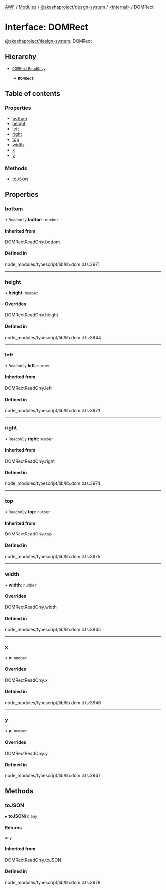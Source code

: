 [AWF](../README.md) / [Modules](../modules.md) / [@akashaproject/design-system](../modules/akashaproject_design_system.md) / [<internal\>](../modules/akashaproject_design_system._internal_.md) / DOMRect

# Interface: DOMRect

[@akashaproject/design-system](../modules/akashaproject_design_system.md).[<internal>](../modules/akashaproject_design_system._internal_.md).DOMRect

## Hierarchy

- [`DOMRectReadOnly`](../modules/akashaproject_design_system._internal_.md#domrectreadonly)

  ↳ **`DOMRect`**

## Table of contents

### Properties

- [bottom](akashaproject_design_system._internal_.DOMRect.md#bottom)
- [height](akashaproject_design_system._internal_.DOMRect.md#height)
- [left](akashaproject_design_system._internal_.DOMRect.md#left)
- [right](akashaproject_design_system._internal_.DOMRect.md#right)
- [top](akashaproject_design_system._internal_.DOMRect.md#top)
- [width](akashaproject_design_system._internal_.DOMRect.md#width)
- [x](akashaproject_design_system._internal_.DOMRect.md#x)
- [y](akashaproject_design_system._internal_.DOMRect.md#y)

### Methods

- [toJSON](akashaproject_design_system._internal_.DOMRect.md#tojson)

## Properties

### bottom

• `Readonly` **bottom**: `number`

#### Inherited from

DOMRectReadOnly.bottom

#### Defined in

node_modules/typescript/lib/lib.dom.d.ts:3971

___

### height

• **height**: `number`

#### Overrides

DOMRectReadOnly.height

#### Defined in

node_modules/typescript/lib/lib.dom.d.ts:3944

___

### left

• `Readonly` **left**: `number`

#### Inherited from

DOMRectReadOnly.left

#### Defined in

node_modules/typescript/lib/lib.dom.d.ts:3973

___

### right

• `Readonly` **right**: `number`

#### Inherited from

DOMRectReadOnly.right

#### Defined in

node_modules/typescript/lib/lib.dom.d.ts:3974

___

### top

• `Readonly` **top**: `number`

#### Inherited from

DOMRectReadOnly.top

#### Defined in

node_modules/typescript/lib/lib.dom.d.ts:3975

___

### width

• **width**: `number`

#### Overrides

DOMRectReadOnly.width

#### Defined in

node_modules/typescript/lib/lib.dom.d.ts:3945

___

### x

• **x**: `number`

#### Overrides

DOMRectReadOnly.x

#### Defined in

node_modules/typescript/lib/lib.dom.d.ts:3946

___

### y

• **y**: `number`

#### Overrides

DOMRectReadOnly.y

#### Defined in

node_modules/typescript/lib/lib.dom.d.ts:3947

## Methods

### toJSON

▸ **toJSON**(): `any`

#### Returns

`any`

#### Inherited from

DOMRectReadOnly.toJSON

#### Defined in

node_modules/typescript/lib/lib.dom.d.ts:3979
